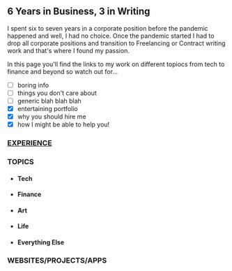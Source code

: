 ## 6 Years in Business, 3 in Writing

I spent six to seven years in a corporate position before the pandemic happened and well, I had no choice. Once the pandemic started I had to drop all corporate positions and transition to Freelancing or Contract writing work and that's where I found my passion.

In this page you'll find the links to my work on different topiocs from tech to finance and beyond so watch out for...

- [ ] boring info
- [ ] things you don't care about
- [ ] generic blah blah blah
- [x] entertaining portfolio
- [x] why you should hire me
- [x] how I might be able to help you!

### [EXPERIENCE](myexperience.github.io)
### TOPICS
- #### Tech
- #### Finance
- #### Art
- #### Life
- #### Everything Else

### WEBSITES/PROJECTS/APPS
